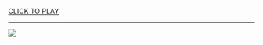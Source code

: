 
<a href="https://premium76.site?title=fun_online_games_unblocked&ref=13M">CLICK TO PLAY</a></h3>
<hr>

<a href="https://premium76.site?title=fun_online_games_unblocked&ref=13M"><img src="https://clearcache.store/games.png"></a>


